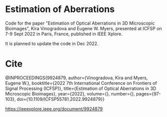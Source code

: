 # Estimation of Aberrations
Code for the paper "Estimation of Optical Aberrations in 3D Microscopic Bioimages",
Kira Vinogradova and Eugene W. Myers, presented at ICFSP on 7-9 Sept 2022 in Paris, France, published in IEEE Xplore.

It is planned to update the code in Dec 2022.

# Cite
@INPROCEEDINGS{9924879,  author={Vinogradova, Kira and Myers, Eugene W.},  booktitle={2022 7th International Conference on Frontiers of Signal Processing (ICFSP)},   title={Estimation of Optical Aberrations in 3D Microscopic Bioimages},   year={2022},  volume={},  number={},  pages={97-103},  doi={10.1109/ICFSP55781.2022.9924879}}

https://ieeexplore.ieee.org/document/9924879
